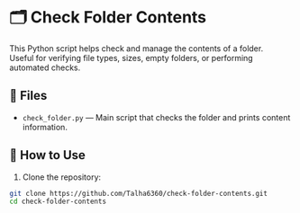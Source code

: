 # 🗂️ Check Folder Contents

This Python script helps check and manage the contents of a folder.  
Useful for verifying file types, sizes, empty folders, or performing automated checks.

## 📁 Files

- `check_folder.py` — Main script that checks the folder and prints content information.

## 🚀 How to Use

1. Clone the repository:

```bash
git clone https://github.com/Talha6360/check-folder-contents.git
cd check-folder-contents
